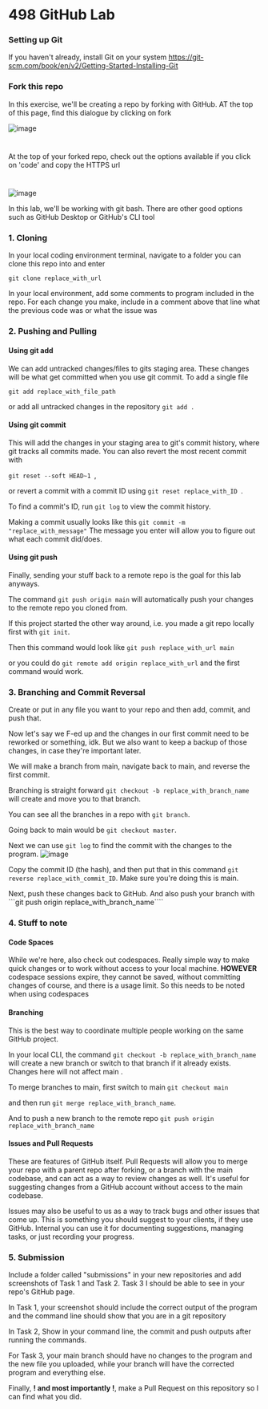 # 498 GitHub Lab

### Setting up Git
If you haven't already, install Git on your system 
https://git-scm.com/book/en/v2/Getting-Started-Installing-Git

### Fork this repo
In this exercise, we'll be creating a repo by forking with GitHub. AT the top of this page, find this dialogue by clicking on fork 

![image](https://github.com/user-attachments/assets/5f590784-e375-4332-ac23-b2e0b7f26474)
# 
At the top of your forked repo, check out the options available if you click on 'code' and copy the HTTPS url
#
![image](https://github.com/user-attachments/assets/298afbaa-c194-42b1-86d9-2dbe3f24ce50)

In this lab, we'll be working with git bash. There are other good options such as GitHub Desktop or GitHub's CLI tool

### 1. Cloning
In your local coding environment terminal, navigate to a folder you can clone this repo into and enter 

```git clone replace_with_url``` 

In your local environment, add some comments to program included in the repo. For each change you make, include in a comment above that line what the previous code was or what the issue was

### 2. Pushing and Pulling
#### Using git add
We can add untracked changes/files to gits staging area. These changes will be what get committed when you use git commit. To add a single file 

```git add replace_with_file_path``` 

or add all untracked changes in the repository ```git add .```

#### Using git commit
This will add the changes in your staging area to git's commit history, where git tracks all commits made. You can also revert the most recent commit with 

```git reset --soft HEAD~1 ```, 

or revert a commit with a commit ID using ```git reset replace_with_ID ```. 

To find a commit's ID, run ```git log``` to view the commit history. 

Making a commit usually looks like this ```git commit -m "replace_with_message"``` The message you enter will allow you to figure out what each commit did/does. 

#### Using git push
Finally, sending your stuff back to a remote repo is the goal for this lab anyways. 

The command ```git push origin main``` will automatically push your changes to the remote repo you cloned from. 

If this project started the other way around, i.e. you made a git repo locally first with ```git init```. 

Then this command would look like ```git push replace_with_url main``` 

or you could do ```git remote add origin replace_with_url``` and the first command would work.

### 3. Branching and Commit Reversal
Create or put in any file you want to your repo and then add, commit, and push that. 

Now let's say we F-ed up and the changes in our first commit need to be reworked or something, idk. But we also want to keep a backup of those changes, in case they're important later.

We will make a branch from main, navigate back to main, and reverse the first commit.

Branching is straight forward ```git checkout -b replace_with_branch_name``` will create and move you to that branch. 

You can see all the branches in a repo with ```git branch```. 

Going back to main would be ```git checkout master```.

Next we can use ```git log``` to find the commit with the changes to the program. 
![image](https://github.com/user-attachments/assets/c84840b1-e45d-49d7-a567-64b350a4b30f)

Copy the commit ID (the hash), and then put that in this command ```git reverse replace_with_commit_ID```. Make sure you're doing this is main. 

Next, push these changes back to GitHub. And also push your branch with ```git push origin replace_with_branch_name````

### 4. Stuff to note 
#### Code Spaces
While we're here, also check out codespaces. Really simple way to make quick changes or to work without access to your local machine. **HOWEVER** codespace sessions expire, they cannot be saved, without committing changes of course, and there is a usage limit. So this needs to be noted when using codespaces

#### Branching
This is the best way to coordinate multiple people working on the same GitHub project. 

In your local CLI, the command ```git checkout -b replace_with_branch_name``` will create a new branch or switch to that branch if it already exists. Changes here will not affect main . 

To merge branches to main, first switch to main ```git checkout main``` 

and then run ```git merge replace_with_branch_name```. 

And to push a new branch to the remote repo ```git push origin replace_with_branch_name```

#### Issues and Pull Requests

These are features of GitHub itself. Pull Requests will allow you to merge your repo with a parent repo after forking, or a branch with the main codebase, and can act as a way to review changes as well. It's useful for suggesting changes from a GitHub account without access to the main codebase. 

Issues may also be useful to us as a way to track bugs and other issues that come up. This is something you should suggest to your clients, if they use GitHub. Internal you can use it for documenting suggestions, managing tasks, or just recording your progress.

### 5. Submission
Include a folder called "submissions" in your new repositories and add screenshots of Task 1 and Task 2. Task 3 I should be able to see in your repo's GitHub page.

In Task 1, your screenshot should include the correct output of the program and the command line should show that you are in a git repository

In Task 2, Show in your command line, the commit and push outputs after running the commands.

For Task 3, your main branch should have no changes to the program and the new file you uploaded, while your branch will have the corrected program and everything else.

Finally, **! and most importantly !**, make a Pull Request on this repository so I can find what you did.
